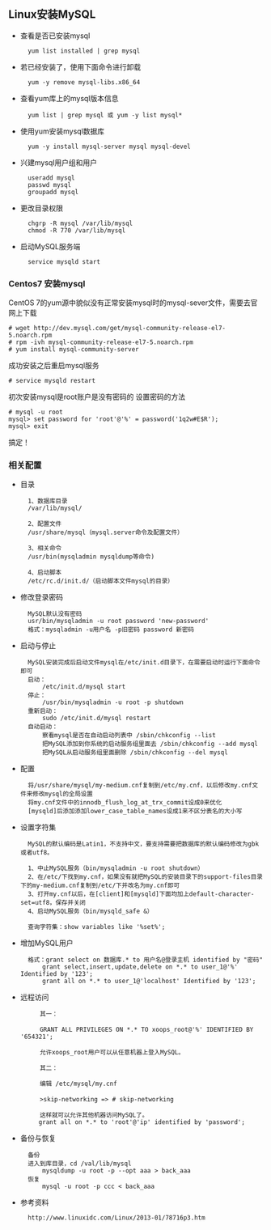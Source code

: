 ## Linux安装MySQL

- 查看是否已安装mysql

		yum list installed | grep mysql

- 若已经安装了，使用下面命令进行卸载

		yum -y remove mysql-libs.x86_64

- 查看yum库上的mysql版本信息

		yum list | grep mysql 或 yum -y list mysql*


- 使用yum安装mysql数据库

		yum -y install mysql-server mysql mysql-devel


- 兴建mysql用户组和用户

		useradd mysql
		passwd mysql
		groupadd mysql


- 更改目录权限

		chgrp -R mysql /var/lib/mysql
		chmod -R 770 /var/lib/mysql

- 启动MySQL服务端

		service mysqld start 


### Centos7 安装mysql

CentOS 7的yum源中貌似没有正常安装mysql时的mysql-sever文件，需要去官网上下载
 	
	# wget http://dev.mysql.com/get/mysql-community-release-el7-5.noarch.rpm
	# rpm -ivh mysql-community-release-el7-5.noarch.rpm
	# yum install mysql-community-server

成功安装之后重启mysql服务
 	
	# service mysqld restart

初次安装mysql是root账户是没有密码的
设置密码的方法
 	
	# mysql -u root
	mysql> set password for 'root'@'%' = password('1q2w#E$R');
	mysql> exit
搞定！

### 相关配置

- 目录
 
		1、数据库目录  
		/var/lib/mysql/
	
		2、配置文件
		/usr/share/mysql（mysql.server命令及配置文件）
	
		3、相关命令
		/usr/bin(mysqladmin mysqldump等命令)
	
		4、启动脚本
		/etc/rc.d/init.d/（启动脚本文件mysql的目录）

- 修改登录密码

		MySQL默认没有密码
		usr/bin/mysqladmin -u root password 'new-password'
		格式：mysqladmin -u用户名 -p旧密码 password 新密码

- 启动与停止
	
		MySQL安装完成后启动文件mysql在/etc/init.d目录下，在需要启动时运行下面命令即可
		启动：
			/etc/init.d/mysql start
		停止：
			/usr/bin/mysqladmin -u root -p shutdown
		重新启动：
			sudo /etc/init.d/mysql restart 
		自动启动：
			察看mysql是否在自动启动列表中 /sbin/chkconfig --list
			把MySQL添加到你系统的启动服务组里面去 /sbin/chkconfig --add mysql
			把MySQL从启动服务组里面删除 /sbin/chkconfig --del mysql

- 配置

		将/usr/share/mysql/my-medium.cnf复制到/etc/my.cnf，以后修改my.cnf文件来修改mysql的全局设置
		将my.cnf文件中的innodb_flush_log_at_trx_commit设成0来优化
		[mysqld]后添加添加lower_case_table_names设成1来不区分表名的大小写

- 设置字符集
		
		MySQL的默认编码是Latin1，不支持中文，要支持需要把数据库的默认编码修改为gbk或者utf8。
	
		1、中止MySQL服务（bin/mysqladmin -u root shutdown）
		2、在/etc/下找到my.cnf，如果没有就把MySQL的安装目录下的support-files目录下的my-medium.cnf复制到/etc/下并改名为my.cnf即可 
		3、打开my.cnf以后，在[client]和[mysqld]下面均加上default-character-set=utf8，保存并关闭
		4、启动MySQL服务（bin/mysqld_safe &）
	
		查询字符集：show variables like '%set%';	

- 增加MySQL用户
	
		格式：grant select on 数据库.* to 用户名@登录主机 identified by "密码"
			grant select,insert,update,delete on *.* to user_1@'%' Identified by '123';
			grant all on *.* to user_1@'localhost' Identified by '123';
	
- 远程访问

		　　其一：
		
		　　GRANT ALL PRIVILEGES ON *.* TO xoops_root@'%' IDENTIFIED BY '654321';
		
		　　允许xoops_root用户可以从任意机器上登入MySQL。
		
		　　其二：
		
		　　编辑 /etc/mysql/my.cnf
		
		　　>skip-networking => # skip-networking
		
		　　这样就可以允许其他机器访问MySQL了。
		   grant all on *.* to 'root'@'ip' identified by 'password'; 


- 备份与恢复
	
		备份
		进入到库目录，cd /val/lib/mysql
			mysqldump -u root -p --opt aaa > back_aaa
		恢复
			mysql -u root -p ccc < back_aaa
	

- 参考资料

		http://www.linuxidc.com/Linux/2013-01/78716p3.htm









